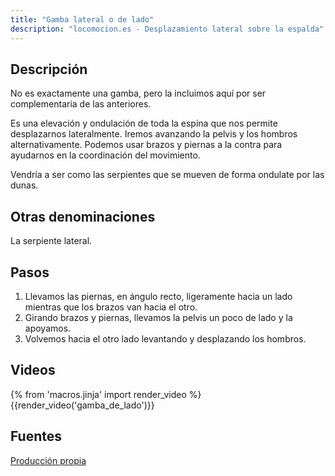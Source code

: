 ```yaml
---
title: "Gamba lateral o de lado"
description: "locomocion.es - Desplazamiento lateral sobre la espalda"
---
```


## Descripción

No es exactamente una gamba, pero la incluimos aquí por ser complementaria de las anteriores.

Es una elevación y ondulación de toda la espina que nos permite desplazarnos lateralmente. Iremos avanzando la pelvis y los hombros alternativamente. Podemos usar brazos y piernas a la contra para ayudarnos en la coordinación del movimiento.

Vendría a ser como las serpientes que se mueven de forma ondulate por las dunas.

## Otras denominaciones

La serpiente lateral.

## Pasos

1. Llevamos las piernas, en ángulo recto, ligeramente hacia un lado mientras que los brazos van hacia el otro.
2. Girando brazos y piernas, llevamos la pelvis un poco de lado y la apoyamos. 
3. Volvemos hacia el otro lado levantando y desplazando los hombros.

## Videos

{% from 'macros.jinja' import render_video %}
{{render_video('gamba_de_lado')}}

## Fuentes

[Producción propia]({{config.site_url}})
